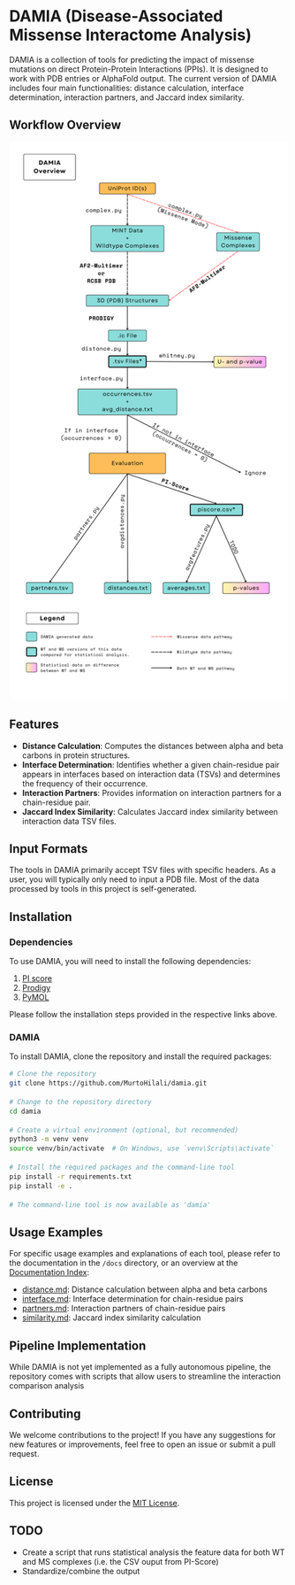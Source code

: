 # DAMIA (Disease-Associated Missense Interactome Analysis)

DAMIA is a collection of tools for predicting the impact of missense mutations on direct Protein-Protein Interactions (PPIs). It is designed to work with PDB entries or AlphaFold output. The current version of DAMIA includes four main functionalities: distance calculation, interface determination, interaction partners, and Jaccard index similarity.

## Workflow Overview

![DAMIA workflow overview diagram](imgs/workflow.png)

## Features

- **Distance Calculation**: Computes the distances between alpha and beta carbons in protein structures.
- **Interface Determination**: Identifies whether a given chain-residue pair appears in interfaces based on interaction data (TSVs) and determines the frequency of their occurrence.
- **Interaction Partners**: Provides information on interaction partners for a chain-residue pair.
- **Jaccard Index Similarity**: Calculates Jaccard index similarity between interaction data TSV files.

## Input Formats

The tools in DAMIA primarily accept TSV files with specific headers. As a user, you will typically only need to input a PDB file. Most of the data processed by tools in this project is self-generated.

## Installation

### Dependencies

To use DAMIA, you will need to install the following dependencies:

1. [PI score](https://gitlab.com/topf-lab/pi_score)
2. [Prodigy](https://github.com/haddocking/prodigy)
3. [PyMOL](https://pymol.org/)

Please follow the installation steps provided in the respective links above.

### DAMIA

To install DAMIA, clone the repository and install the required packages:

```bash
# Clone the repository
git clone https://github.com/MurtoHilali/damia.git

# Change to the repository directory
cd damia

# Create a virtual environment (optional, but recommended)
python3 -m venv venv
source venv/bin/activate  # On Windows, use `venv\Scripts\activate`

# Install the required packages and the command-line tool
pip install -r requirements.txt
pip install -e .

# The command-line tool is now available as 'damia'

```

## Usage Examples

For specific usage examples and explanations of each tool, please refer to the documentation in the `/docs` directory, or an overview at the [Documentation Index](docs/index.md):

- [distance.md](docs/distance.md): Distance calculation between alpha and beta carbons
- [interface.md](docs/interface.md): Interface determination for chain-residue pairs
- [partners.md](docs/partners.md): Interaction partners of chain-residue pairs
- [similarity.md](docs/similarity.md): Jaccard index similarity calculation

## Pipeline Implementation

While DAMIA is not yet implemented as a fully autonomous pipeline, the repository comes with scripts that allow users to streamline the interaction comparison analysis

## Contributing

We welcome contributions to the project! If you have any suggestions for new features or improvements, feel free to open an issue or submit a pull request.

## License

This project is licensed under the [MIT License](LICENSE).

## TODO

* Create a script that runs statistical analysis the feature data for both WT and MS complexes (i.e. the CSV ouput from PI-Score)
* Standardize/combine the output 